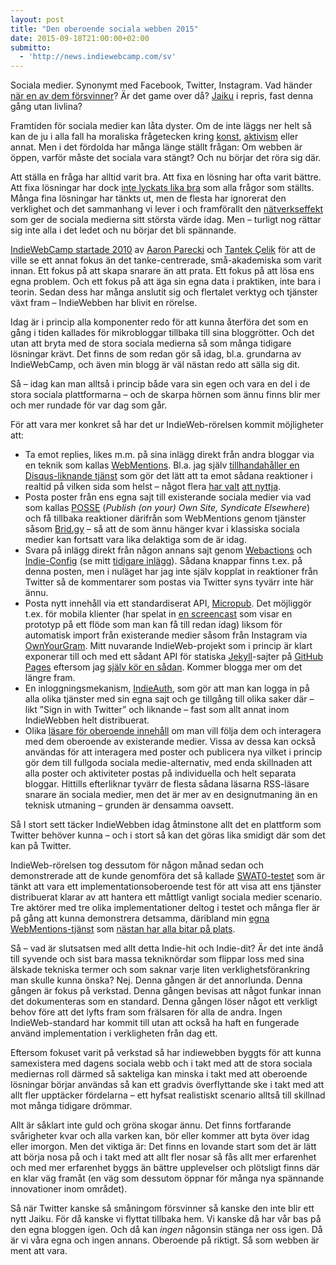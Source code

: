 ```yaml
---
layout: post
title: "Den oberoende sociala webben 2015"
date: 2015-09-18T21:00:00+02:00
submitto:
  - 'http://news.indiewebcamp.com/sv'
---
```


Sociala medier. Synonymt med Facebook, Twitter, Instagram. Vad händer [när en av dem försvinner](http://digital.di.se/artikel/vad-hander-nar-twitter-forsvinner)? Är det game over då? [Jaiku](http://jardenberg.se/mindpark-16-natten-da-mikrobloggen-blev-av-med-oskulden/) i repris, fast denna gång utan livlina?

Framtiden för sociala medier kan låta dyster. Om de inte läggs ner helt så kan de ju i alla fall ha moraliska frågetecken kring [konst](http://www.svt.se/kultur/konst/facebook-censurerar-zorns-fotografier), [aktivism](https://en.wikipedia.org/wiki/Free_the_Nipple_%28campaign%29) eller annat. Men i det fördolda har många länge ställt frågan: Om webben är öppen, varför måste det sociala vara stängt? Och nu börjar det röra sig där.

Att ställa en fråga har alltid varit bra. Att fixa en lösning har ofta varit bättre. Att fixa lösningar har dock [inte lyckats lika bra](http://voxpelli.com/2012/10/tent-ostatus-historielektionen/) som alla frågor som ställts. Många fina lösningar har tänkts ut, men de flesta har ignorerat den verklighet och det sammanhang vi lever i och framförallt den [nätverkseffekt](https://en.wikipedia.org/wiki/Network_effect) som ger de sociala medierna sitt största värde idag. Men – turligt nog rättar sig inte alla i det ledet och nu börjar det bli spännande.

[IndieWebCamp startade 2010](https://indiewebcamp.com/founders) av [Aaron Parecki](http://aaronparecki.com) och [Tantek Çelik](https://indiewebcamp.com/User:Tantek.com) för att de ville se ett annat fokus än det tanke-centrerade, små-akademiska som varit innan. Ett fokus på att skapa snarare än att prata. Ett fokus på att lösa ens egna problem. Och ett fokus på att äga sin egna data i praktiken, inte bara i teorin. Sedan dess har många anslutit sig och flertalet verktyg och tjänster växt fram – IndieWebben har blivit en rörelse.

Idag är i princip alla komponenter redo för att kunna återföra det som en gång i tiden kallades för mikrobloggar tillbaka till sina bloggrötter. Och det utan att bryta med de stora sociala medierna så som många tidigare lösningar krävt. Det finns de som redan gör så idag, bl.a. grundarna av IndieWebCamp, och även min blogg är väl nästan redo att sälla sig dit.

Så – idag kan man alltså i princip både vara sin egen och vara en del i de stora sociala plattformarna – och de skarpa hörnen som ännu finns blir mer och mer rundade för var dag som går.

För att vara mer konkret så har det ur IndieWeb-rörelsen kommit möjligheter att:

* Ta emot replies, likes m.m. på sina inlägg direkt från andra bloggar via en teknik som kallas [WebMentions](http://indiewebcamp.com/Webmention). Bl.a. jag själv [tillhandahåller en Disqus-liknande tjänst](http://voxpelli.com/2013/12/webmentions-for-static-pages/) som gör det lätt att ta emot sådana reaktioner i realtid på vilken sida som helst – något flera [har valt](http://www.kevinmarks.com/) [att nyttja](http://www.kryogenix.org/days/2014/11/29/enabling-webmentions/).
* Posta poster från ens egna sajt till existerande sociala medier via vad som kallas [POSSE](https://indiewebcamp.com/POSSE) (_Publish (on your) Own Site, Syndicate Elsewhere_) och få tillbaka reaktioner därifrån som WebMentions genom tjänster såsom [Brid.gy](https://www.brid.gy) – så att de som ännu hänger kvar i klassiska sociala medier kan fortsatt vara lika delaktiga som de är idag.
* Svara på inlägg direkt från någon annans sajt genom [Webactions](https://indiewebcamp.com/webactions) och [Indie-Config](https://indiewebcamp.com/indie-config) (se mitt [tidigare inlägg](http://voxpelli.com/2014/10/indie-config-overview/)). Sådana knappar finns t.ex. på denna posten, men i nuläget har jag inte själv kopplat in reaktioner från Twitter så de kommentarer som postas via Twitter syns tyvärr inte här ännu.
* Posta nytt innehåll via ett standardiserat API, [Micropub](https://indiewebcamp.com/Micropub). Det möjliggör t.ex. för mobila klienter (har spelat in [en screencast](https://www.youtube.com/watch?v=CBPmSpD2jN4) som visar en prototyp på ett flöde som man kan få till redan idag) liksom för automatisk import från existerande medier såsom från Instagram via [OwnYourGram](http://ownyourgram.com). Mitt nuvarande IndieWeb-projekt som i princip är klart exponerar till och med ett sådant API för statiska [Jekyll](http://jekyllrb.com/)-sajter på [GitHub Pages](https://pages.github.com/) eftersom jag [själv kör en sådan](http://voxpelli.com/2011/08/moving-to-jekyll-and-english/). Kommer blogga mer om det längre fram.
* En inloggningsmekanism, [IndieAuth](https://indiewebcamp.com/IndieAuth), som gör att man kan logga in på alla olika tjänster med sin egna sajt och ge tillgång till olika saker där – likt ”Sign in with Twitter” och liknande – fast som allt annat inom IndieWebben helt distribuerat.
* Olika [läsare för oberoende innehåll](https://indiewebcamp.com/reader) om man vill följa dem och interagera med dem oberoende av existerande medier. Vissa av dessa kan också användas för att interagera med poster och publicera nya vilket i princip gör dem till fullgoda sociala medie-alternativ, med enda skillnaden att alla poster och aktiviteter postas på individuella och helt separata bloggar. Hittills efterliknar tyvärr de flesta sådana läsarna RSS-läsare snarare än sociala medier, men det är mer av en designutmaning än en teknisk utmaning – grunden är densamma oavsett.

Så I stort sett täcker IndieWebben idag åtminstone allt det en plattform som Twitter behöver kunna – och i stort så kan det göras lika smidigt där som det kan på Twitter.

IndieWeb-rörelsen tog dessutom för någon månad sedan och demonstrerade att de kunde genomföra det så kallade [SWAT0-testet](http://indiewebcamp.com/SWAT0) som är tänkt att vara ett implementationsoberoende test för att visa att ens tjänster distribuerat klarar av att hantera ett måttligt vanligt sociala medier scenario. Tre aktörer med tre olika implementationer deltog i testet och många fler är på gång att kunna demonstrera detsamma, däribland min [egna WebMentions-tjänst](https://webmention.herokuapp.com/) som [nästan har alla bitar på plats](https://github.com/voxpelli/webpage-webmentions/milestones/SWAT0).

Så – vad är slutsatsen med allt detta Indie-hit och Indie-dit? Är det inte ändå till syvende och sist bara massa tekniknördar som flippar loss med sina älskade tekniska termer och som saknar varje liten verklighetsförankring man skulle kunna önska? Nej. Denna gången är det annorlunda. Denna gången är fokus på verkstad. Denna gången bevisas att något funkar innan det dokumenteras som en standard. Denna gången löser något ett verkligt behov före att det lyfts fram som frälsaren för alla de andra. Ingen IndieWeb-standard har kommit till utan att också ha haft en fungerade använd implementation i verkligheten från dag ett.

Eftersom fokuset varit på verkstad så har indiewebben byggts för att kunna samexistera med dagens sociala webb och i takt med att de stora sociala mediernas roll därmed så sakteliga kan minska i takt med att oberoende lösningar börjar användas så kan ett gradvis överflyttande ske i takt med att allt fler upptäcker fördelarna – ett hyfsat realistiskt scenario alltså till skillnad mot många tidigare drömmar.

Allt är såklart inte guld och gröna skogar ännu. Det finns fortfarande svårigheter kvar och alla varken kan, bör eller kommer att byta över idag eller imorgon. Men det viktiga är: Det finns en lovande start som det är lätt att börja nosa på och i takt med att allt fler nosar så fås allt mer erfarenhet och med mer erfarenhet byggs än bättre upplevelser och plötsligt finns där en klar väg framåt (en väg som dessutom öppnar för många nya spännande innovationer inom området).

Så när Twitter kanske så småningom försvinner så kanske den inte blir ett nytt Jaiku. För då kanske vi flyttat tillbaka hem. Vi kanske då har vår bas på den egna bloggen igen. Och då kan _ingen_ någonsin stänga ner oss igen. Då är vi våra egna och ingen annans. Oberoende på riktigt. Så som webben är ment att vara.
